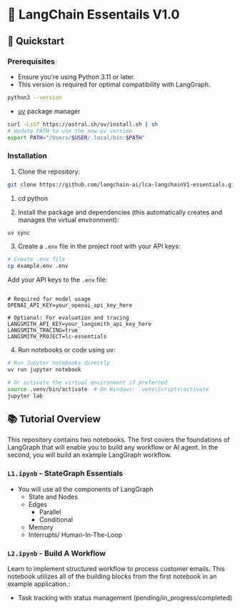 # 🔗 LangChain Essentails V1.0



## 🚀 Quickstart 

### Prerequisites

- Ensure you're using Python 3.11 or later.
- This version is required for optimal compatibility with LangGraph.
```bash
python3 --version
```
- [uv](https://docs.astral.sh/uv/) package manager
```bash
curl -LsSf https://astral.sh/uv/install.sh | sh
# Update PATH to use the new uv version
export PATH="/Users/$USER/.local/bin:$PATH"
```

### Installation

1. Clone the repository:
```bash
git clone https://github.com/langchain-ai/lca-langchainV1-essentials.git
```

1. cd python

3. Install the package and dependencies (this automatically creates and manages the virtual environment):
```bash
uv sync
```

3. Create a `.env` file in the project root with your API keys:
```bash
# Create .env file
cp example.env .env
```

Add your API keys to the `.env` file:
```env

# Required for model usage
OPENAI_API_KEY=your_openai_api_key_here

# Optional: For evaluation and tracing
LANGSMITH_API_KEY=your_langsmith_api_key_here
LANGSMITH_TRACING=true
LANGSMITH_PROJECT=lc-essentials
```

4. Run notebooks or code using uv:
```bash
# Run Jupyter notebooks directly
uv run jupyter notebook

# Or activate the virtual environment if preferred
source .venv/bin/activate  # On Windows: .venv\Scripts\activate
jupyter lab
```

## 📚 Tutorial Overview

This repository contains two notebooks. The first covers the foundations of LangGraph that will enable you to build any workflow or AI agent. In the second, you will build an example LangGraph workflow.

### `L1.ipynb` - StateGraph Essentials
- You will use all the components of LangGraph
    - State and Nodes
    - Edges
        - Parallel
        - Conditional
    - Memory
    - Interrupts/ Human-In-The-Loop  

### `L2.ipynb` - Build A Workflow
Learn to implement structured workflow to process customer emails. This notebook utilizes all of the building blocks from the first notebook in an example application.:
- Task tracking with status management (pending/in_progress/completed)  

